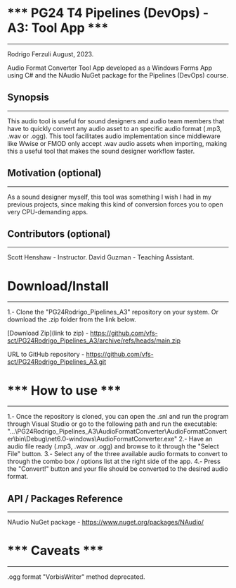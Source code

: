 # *** PG24 T4 Pipelines (DevOps) - A3: Tool App ***
---------------------------------------
Rodrigo Ferzuli
August, 2023.

Audio Format Converter Tool App developed as a Windows Forms App using C# and the NAudio NuGet package for the Pipelines (DevOps) course.


## Synopsis
---------------
This audio tool is useful for sound designers and audio team members that have to quickly convert any audio asset to an specific audio format (.mp3, .wav or .ogg).
This tool facilitates audio implementation since middleware like Wwise or FMOD only accept .wav audio assets when importing, making this a useful tool that makes the sound designer workflow faster.


## Motivation (optional)
---------------
As a sound designer myself, this tool was something I wish I had in my previous projects, since making this kind of conversion forces you to open very CPU-demanding apps.


## Contributors (optional)
---------------
Scott Henshaw - Instructor.
David Guzman - Teaching Assistant.


# Download/Install
---------------------------------------
1.- Clone the "PG24Rodrigo_Pipelines_A3" repository on your system. Or download the .zip folder from the link below.

[Download Zip](link to zip) - https://github.com/vfs-sct/PG24Rodrigo_Pipelines_A3/archive/refs/heads/main.zip

URL to GitHub repository - https://github.com/vfs-sct/PG24Rodrigo_Pipelines_A3.git


# *** How to use ***
---------------------------------------
1.- Once the repository is cloned, you can open the .snl and run the program through Visual Studio or go to the following path and run the executable: "...\PG24Rodrigo_Pipelines_A3\AudioFormatConverter\AudioFormatConverter\bin\Debug\net6.0-windows\AudioFormatConverter.exe"
2.- Have an audio file ready (.mp3, .wav or .ogg) and browse to it through the "Select File" button.
3.- Select any of the three available audio formats to convert to through the combo box / options list at the right side of the app.
4.- Press the "Convert!" button and your file should be converted to the desired audio format.


## API / Packages Reference
---------------
NAudio NuGet package - https://www.nuget.org/packages/NAudio/


# *** Caveats ***
---------------------------------------

.ogg format "VorbisWriter" method deprecated.
